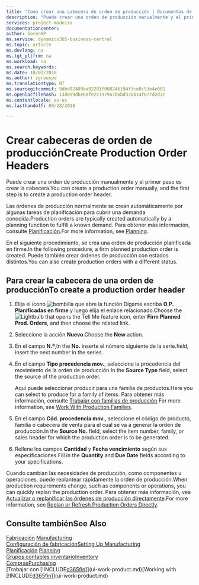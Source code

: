 ```yaml
---
title: "Como crear una cabecera de orden de producción | Documentos de Microsoft"
description: "Puede crear una orden de producción manualmente y el primer paso es crear la cabecera."
services: project-madeira
documentationcenter: 
author: SorenGP
ms.service: dynamics365-business-central
ms.topic: article
ms.devlang: na
ms.tgt_pltfrm: na
ms.workload: na
ms.search.keywords: 
ms.date: 10/01/2018
ms.author: sgroespe
ms.translationtype: HT
ms.sourcegitcommit: 9dbd92409ba02281f008246194f3ce0c53e4e001
ms.openlocfilehash: 13d699dbeb8fe2c3979a7b6bd330b14f077d2d3c
ms.contentlocale: es-es
ms.lasthandoff: 09/28/2018

---
```

# <a name="create-production-order-headers"></a><span data-ttu-id="9a875-103">Crear cabeceras de orden de producción</span><span class="sxs-lookup"><span data-stu-id="9a875-103">Create Production Order Headers</span></span>
<span data-ttu-id="9a875-104">Puede crear una orden de producción manualmente y el primer paso es crear la cabecera.</span><span class="sxs-lookup"><span data-stu-id="9a875-104">You can create a production order manually, and the first step is to create a production order header.</span></span>

<span data-ttu-id="9a875-105">Las órdenes de producción normalmente se crean automáticamente por algunas tareas de planificación para cubrir una demanda conocida.</span><span class="sxs-lookup"><span data-stu-id="9a875-105">Production orders are typically created automatically by a planning function to fulfill a known demand.</span></span> <span data-ttu-id="9a875-106">Para obtener más información, consulte [Planificación](production-planning.md).</span><span class="sxs-lookup"><span data-stu-id="9a875-106">For more information, see [Planning](production-planning.md).</span></span>   

<span data-ttu-id="9a875-107">En el siguiente procedimiento, se crea una orden de producción planificada en firme.</span><span class="sxs-lookup"><span data-stu-id="9a875-107">In the following procedure, a firm planned production order is created.</span></span> <span data-ttu-id="9a875-108">Puede también crear órdenes de producción con estados distintos.</span><span class="sxs-lookup"><span data-stu-id="9a875-108">You can also create production orders with a different status.</span></span>  

## <a name="to-create-a-production-order-header"></a><span data-ttu-id="9a875-109">Para crear la cabecera de una orden de producción</span><span class="sxs-lookup"><span data-stu-id="9a875-109">To create a production order header</span></span>  
1.  <span data-ttu-id="9a875-110">Elija el icono ![bombilla que abre la función Dígame](media/ui-search/search_small.png "Dígame que desea hacer") escriba **O.P. Planificadas en firme** y luego elija el enlace relacionado.</span><span class="sxs-lookup"><span data-stu-id="9a875-110">Choose the ![Lightbulb that opens the Tell Me feature](media/ui-search/search_small.png "Tell me what you want to do") icon, enter **Firm Planned Prod. Orders**, and then choose the related link.</span></span>  
2.  <span data-ttu-id="9a875-111">Seleccione la acción **Nuevo**.</span><span class="sxs-lookup"><span data-stu-id="9a875-111">Choose the **New** action.</span></span>  
3.  <span data-ttu-id="9a875-112">En el campo **N.º**,</span><span class="sxs-lookup"><span data-stu-id="9a875-112">In the **No.**</span></span> <span data-ttu-id="9a875-113">inserte el número siguiente de la serie.</span><span class="sxs-lookup"><span data-stu-id="9a875-113">field, insert the next number in the series.</span></span>  
4.  <span data-ttu-id="9a875-114">En el campo **Tipo procedencia mov.**, seleccione la procedencia del movimiento de la orden de producción.</span><span class="sxs-lookup"><span data-stu-id="9a875-114">In the **Source Type** field, select the source of the production order.</span></span>

    <span data-ttu-id="9a875-115">Aquí puede seleccionar producir para una familia de productos.</span><span class="sxs-lookup"><span data-stu-id="9a875-115">Here you can select to produce for a family of items.</span></span> <span data-ttu-id="9a875-116">Para obtener más información, consulte [Trabajar con familias de producción](production-how-work-family.md).</span><span class="sxs-lookup"><span data-stu-id="9a875-116">For more information, see [Work With Production Families](production-how-work-family.md).</span></span>
5.  <span data-ttu-id="9a875-117">En el campo **Cód. procedencia mov.**, seleccione el código de producto, familia o cabecera de venta para el cual se va a generar la orden de producción.</span><span class="sxs-lookup"><span data-stu-id="9a875-117">In the **Source No.** field, select the item number, family, or sales header for which the production order is to be generated.</span></span>  
6.  <span data-ttu-id="9a875-118">Rellene los campos **Cantidad** y **Fecha vencimiento** según sus especificaciones.</span><span class="sxs-lookup"><span data-stu-id="9a875-118">Fill in the **Quantity** and **Due Date** fields according to your specifications.</span></span>  

<span data-ttu-id="9a875-119">Cuando cambian las necesidades de producción, como componentes u operaciones, puede replantear rápidamente la orden de producción.</span><span class="sxs-lookup"><span data-stu-id="9a875-119">When production requirements change, such as components or operations, you can quickly replan the production order.</span></span> <span data-ttu-id="9a875-120">Para obtener más información, vea [Actualizar o replanificar las órdenes de producción directamente](production-how-to-replan-refresh-production-orders.md).</span><span class="sxs-lookup"><span data-stu-id="9a875-120">For more information, see [Replan or Refresh Production Orders Directly](production-how-to-replan-refresh-production-orders.md).</span></span> 

## <a name="see-also"></a><span data-ttu-id="9a875-121">Consulte también</span><span class="sxs-lookup"><span data-stu-id="9a875-121">See Also</span></span>  
<span data-ttu-id="9a875-122">[Fabricación](production-manage-manufacturing.md)  </span><span class="sxs-lookup"><span data-stu-id="9a875-122">[Manufacturing](production-manage-manufacturing.md)  </span></span>  
[<span data-ttu-id="9a875-123">Configuración de fabricación</span><span class="sxs-lookup"><span data-stu-id="9a875-123">Setting Up Manufacturing</span></span>](production-configure-production-processes.md)  
<span data-ttu-id="9a875-124">[Planificación](production-planning.md)    </span><span class="sxs-lookup"><span data-stu-id="9a875-124">[Planning](production-planning.md)    </span></span>  
[<span data-ttu-id="9a875-125">Grupos contables inventario</span><span class="sxs-lookup"><span data-stu-id="9a875-125">Inventory</span></span>](inventory-manage-inventory.md)  
[<span data-ttu-id="9a875-126">Compras</span><span class="sxs-lookup"><span data-stu-id="9a875-126">Purchasing</span></span>](purchasing-manage-purchasing.md)  
<span data-ttu-id="9a875-127">[Trabajar con [!INCLUDE[d365fin](includes/d365fin_md.md)]](ui-work-product.md)</span><span class="sxs-lookup"><span data-stu-id="9a875-127">[Working with [!INCLUDE[d365fin](includes/d365fin_md.md)]](ui-work-product.md)</span></span>

